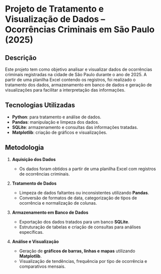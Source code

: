 # Projeto de Tratamento e Visualização de Dados – Ocorrências Criminais em São Paulo (2025)

## Descrição
Este projeto tem como objetivo analisar e visualizar dados de ocorrências criminais registradas na cidade de São Paulo durante o ano de 2025. A partir de uma planilha Excel contendo os registros, foi realizado o tratamento dos dados, armazenamento em banco de dados e geração de visualizações para facilitar a interpretação das informações.

## Tecnologias Utilizadas
- **Python**: para tratamento e análise de dados.
- **Pandas**: manipulação e limpeza dos dados.
- **SQLite**: armazenamento e consultas das informações tratadas.
- **Matplotlib**: criação de gráficos e visualizações.

## Metodologia
1. **Aquisição dos Dados**
   - Os dados foram obtidos a partir de uma planilha Excel com registros de ocorrências criminais.
   
2. **Tratamento de Dados**
   - Limpeza de dados faltantes ou inconsistentes utilizando **Pandas**.
   - Conversão de formatos de data, categorização de tipos de ocorrência e normalização de colunas.

3. **Armazenamento em Banco de Dados**
   - Exportação dos dados tratados para um banco **SQLite**.
   - Estruturação de tabelas e criação de consultas para análises específicas.

4. **Análise e Visualização**
   - Geração de **gráficos de barras, linhas e mapas** utilizando **Matplotlib**.
   - Visualização de tendências, frequência por tipo de ocorrência e comparativos mensais.
